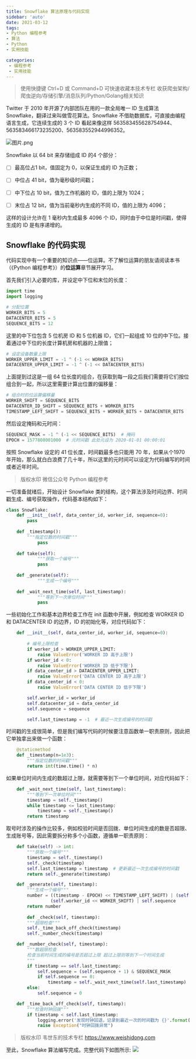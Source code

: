 ```yaml
---
title: Snowflake 算法原理与代码实现
sidebar: 'auto'
date: 2021-03-12
tags:
- Python 编程参考
- 算法
- Python
- 实用技能

categories:
 - 编程参考
 - 实用技能
---
```


> 使用快捷键 Ctrl+D 或 Command+D 可快速收藏本技术专栏 收获爬虫架构/爬虫逆向/存储引擎/消息队列/Python/Golang相关知识



Twitter 于 2010 年开源了内部团队在用的一款全局唯一 ID 生成算法 Snowflake，翻译过来叫做雪花算法。Snowflake 不借助数据库，可直接由编程语言生成，它连续生成的 3 个 ID 看起来像这样
563583455628754944、563583466173235200、563583552944996352。


![图片.png](https://img.weishidong.com/20210312211223.png)


Snowflake 以 64 bit 来存储组成 ID 的4 个部分：


- [ ] 最高位占1 bit，值固定为 0，以保证生成的 ID 为正数；
- [ ] 中位占 41 bit，值为毫秒级时间戳；
- [ ] 中下位占 10 bit，值为工作机器的 ID，值的上限为 1024；
- [ ] 末位占 12 bit，值为当前毫秒内生成的不同 ID，值的上限为 4096；



这样的设计允许在 1 毫秒内生成最多 4096 个 ID，同时由于中位是时间戳，使得生成的 ID 是有序递增的。


## Snowflake 的代码实现


代码实现中有一个重要的知识点——位运算。不了解位运算的朋友请阅读本书（《Python 编程参考》）的**位运算**章节展开学习。

首先我们引入必要的库，并设定中下位和末位的长度：
```python
import time
import logging

# 分配位置
WORKER_BITS = 5
DATACENTER_BITS = 5
SEQUENCE_BITS = 12
```
这里的中下位包含 5 位机房 ID 和 5 位机器 ID，它们一起组成 10 位的中下位。接着通过中下位的长度计算机房和机器的上限值；
```python
# 设定设备数量上限
WORKER_UPPER_LIMIT = -1 ^ (-1 << WORKER_BITS)
DATACENTER_UPPER_LIMIT = -1 ^ (-1 << DATACENTER_BITS)
```
上面提到过这是一组 64 位长度的组合，在获取到每一段之后我们需要将它们按位组合到一起，所以这里需要计算出位置的偏移量：
```python
# 组合时的位运算偏移量
WORKER_SHIFT = SEQUENCE_BITS
DATACENTER_ID_SHIFT = SEQUENCE_BITS + WORKER_BITS
TIMESTAMP_LEFT_SHIFT = SEQUENCE_BITS + WORKER_BITS + DATACENTER_BITS
```
然后设定掩码和元时间：
```python
SEQUENCE_MASK = -1 ^ (-1 << SEQUENCE_BITS)  # 掩码
EPOCH = 1577808001000  # 元时间戳 此处元设为 2020-01-01 00:00:01
```
按照 Snowflake 设定的 41 位长度，时间戳最多也只能用 70 年，如果从个1970 年开始，那么就白白浪费了几十年，所以这里的元时间可以设定为代码编写的时间或者近年时间。


> 版权水印 微信公众号 Python 编程参考



一切准备就绪后，开始设计 Snowflake 类的结构，这个算法涉及时间边界、时间戳生成、编号获取操作，代码基本结构如下：
```python
class SnowFlake:
    def __init__(self, data_center_id, worker_id, sequence=0):
        pass
        
    def _timestamp():
        """指定位数的时间戳"""
    		pass
        
    def take(self):
    		"""获取一个编号"""
    		pass
        
    def _generate(self):
    		"""生成一个编号"""
        
    def _wait_next_time(self, last_timestamp):
    		"""等到下一次单位时间"""
    		pass
```
一些初始化工作和基本边界检查工作在 init 函数中开展，例如检查 WORKER ID 和 DATACENTER ID 的边界，ID 的初始化等，对应代码如下：
```python
    def __init__(self, data_center_id, worker_id, sequence=0):
    
        # 编号上限检查
        if worker_id > WORKER_UPPER_LIMIT:
            raise ValueError('WORKER ID 高于上限')
        if worker_id < 0:
            raise ValueError('WORKER ID 低于下限')
        if data_center_id > DATACENTER_UPPER_LIMIT:
            raise ValueError('DATA CENTER ID 高于上限')
        if data_center_id < 0:
            raise ValueError('DATA CENTER ID 低于下限')

        self.worker_id = worker_id
        self.datacenter_id = data_center_id
        self.sequence = sequence

        self.last_timestamp = -1  # 最近一次生成编号的时间戳
```
时间戳的生成很简单，但是我们编写代码的时候要注意函数单一职责原则，因此把它单独拿出来做一个函数：
```python
    @staticmethod
    def _timestamp(n=1e3):
        """指定位数的时间戳"""
        return int(time.time() * n)
```
如果单位时间内生成的数超过上限，就需要等到下一个单位时间，对应代码如下：
```python
    def _wait_next_time(self, last_timestamp):
        """等到下一次单位时间"""
        timestamp = self._timestamp()
        while timestamp <= last_timestamp:
            timestamp = self._timestamp()
        return timestamp
```
取号时涉及的操作比较多，例如校验时间是否回拨、单位时间生成的数是否超限、生成账号等，因此需要拆分称多个小函数，遵循单一职责原则：
```python
    def take(self) -> int:
        """获取一个编号"""
        timestamp = self._timestamp()
        self._check(timestamp)
        self.last_timestamp = timestamp  # 更新最近一次生成编号的时间戳
        return self._generate(timestamp)

    def _generate(self, timestamp):
        """生成一个编号"""
        number = ((timestamp - EPOCH) << TIMESTAMP_LEFT_SHIFT) | (self.datacenter_id << DATACENTER_ID_SHIFT) | \
                 (self.worker_id << WORKER_SHIFT) | self.sequence
        return number
        
        def _check(self, timestamp):
        """超限检查"""
        self._time_back_off_check(timestamp)
        self._number_check(timestamp)

    def _number_check(self, timestamp):
        """数超限检查
        检查当前时间生成的编号是否超过上限 超过上限则等到下一个时间生成
        """
        if timestamp == self.last_timestamp:
            self.sequence = (self.sequence + 1) & SEQUENCE_MASK
            if self.sequence == 0:
                timestamp = self._wait_next_time(self.last_timestamp)
        else:
            self.sequence = 0

    def _time_back_off_check(self, timestamp):
        """检查时钟回拨"""
        if timestamp < self.last_timestamp:
            logging.error('发现时钟回退，记录到最近一次的时间戳为 {}'.format(self.last_timestamp))
            raise Exception("时钟回拨异常")
```
> 版权水印 韦世东的技术专栏 https://www.weishidong.com



至此，Snowflake 算法编写完成。完整代码下如图所示:
![](https://img.weishidong.com/20210312224706.png)

<Vssue :title="$title" />
